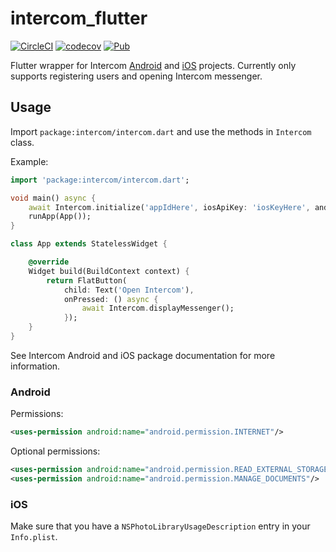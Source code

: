 # intercom_flutter

[![CircleCI](https://circleci.com/gh/ChangeFinance/intercom_flutter.svg?style=svg)](https://circleci.com/gh/ChangeFinance/intercom_flutter)
[![codecov](https://codecov.io/gh/ChangeFinance/intercom_flutter/branch/master/graph/badge.svg)](https://codecov.io/gh/ChangeFinance/intercom_flutter)
[![Pub](https://img.shields.io/badge/Pub-0.0.4-orange.svg)](https://pub.dartlang.org/packages/intercom_flutter)

Flutter wrapper for Intercom [Android](https://github.com/intercom/intercom-android) and [iOS](https://github.com/intercom/intercom-ios) projects. Currently only supports registering users and opening Intercom messenger.

## Usage

Import `package:intercom/intercom.dart` and use the methods in `Intercom` class.

Example:
```dart
import 'package:intercom/intercom.dart';

void main() async {
    await Intercom.initialize('appIdHere', iosApiKey: 'iosKeyHere', androidApiKey: 'androidKeyHere');
    runApp(App());
}

class App extends StatelessWidget {

    @override 
    Widget build(BuildContext context) {
        return FlatButton(
            child: Text('Open Intercom'),
            onPressed: () async {
                await Intercom.displayMessenger();
            });
    }
}

```

See Intercom Android and iOS package documentation for more information.

### Android

Permissions:
```xml
<uses-permission android:name="android.permission.INTERNET"/>
```

Optional permissions:

```xml
<uses-permission android:name="android.permission.READ_EXTERNAL_STORAGE"/>
<uses-permission android:name="android.permission.MANAGE_DOCUMENTS"/>
```

### iOS
Make sure that you have a `NSPhotoLibraryUsageDescription` entry in your `Info.plist`.
